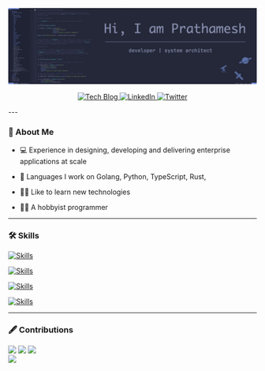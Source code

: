 <div id="header" align="center">
  <img src="./media/github_profile_image.jpeg">
</div>


<div id="badges">
  <p align="center">
  <p align="center">
  <a href="https://pr4th4m.github.io" target="_blank">
  <img alt="Tech Blog" src="https://img.shields.io/badge/myblog-%230077b5.svg?&style=for-the-badge&logo=blog&logoColor=white">
  </a>

  <a href="https://www.linkedin.com/in/pr4th4m/" target="_blank">
  <img alt="LinkedIn" src="https://img.shields.io/badge/linkedin%20-%230077B5.svg?&style=for-the-badge&logoColor=white"/>
  </a>

  <a href="https://twitter.com/pr4th4m9" target="_blank">
  <img alt="Twitter" src="https://img.shields.io/badge/twitter-%230077b5.svg?&style=for-the-badge&logo=twitter&logoColor=white"/>
  </a>
</div>
---

### 👦 About Me
- 💻 Experience in designing, developing and delivering enterprise applications at scale

- 🔧 Languages I work on Golang, Python, TypeScript, Rust, 

- 🧗‍♂️  Like to learn new technologies

- 👨‍💻 A hobbyist programmer

---

###	🛠️ Skills

[![Skills](https://skillicons.dev/icons?i=go,py,ts,rust&theme=dark)]()

[![Skills](https://skillicons.dev/icons?i=postgres,mysql,mongodb,redis,kafka&theme=dark)]()

[![Skills](https://skillicons.dev/icons?i=docker,kubernetes,aws,azure&theme=dark)]()

[![Skills](https://skillicons.dev/icons?i=linux,bash,neovim&theme=dark)]()

---

### 🖋️ Contributions 

<div id="contributions">
  <img width="400" src="https://github-readme-stats.vercel.app/api?username=pr4th4m&count_private=true&show_icons=true&theme=react&border=false" />
  <img width="425" src="https://streak-stats.demolab.com/?user=pr4th4m&theme=react&border=false" />
  <img width="830" src="https://github-profile-summary-cards.vercel.app/api/cards/profile-details?username=pr4th4m&theme=react" />
</div>


<div id="footer">
  <img src="https://raw.githubusercontent.com/Trilokia/Trilokia/379277808c61ef204768a61bbc5d25bc7798ccf1/bottom_header.svg" />
</div>

